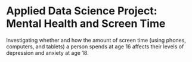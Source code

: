 # Applied Data Science Project: Mental Health and Screen Time
Investigating whether and how the amount of screen time (using phones, computers, and tablets) a person spends at age 16 affects their levels of depression and anxiety at age 18.
